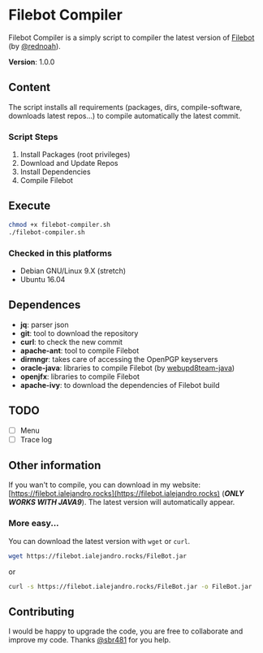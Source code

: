 # Filebot Compiler
Filebot Compiler is a simply script to compiler the latest version of [Filebot](https://github.com/filebot/) (by [@rednoah](https://github.com/rednoah)). 

**Version**: 1.0.0

## Content
The script installs all requirements (packages, dirs, compile-software, downloads latest repos...) to compile automatically the latest commit.

### Script Steps
1. Install Packages (root privileges)
2. Download and Update Repos
3. Install Dependencies
4. Compile Filebot

## Execute
```bash
chmod +x filebot-compiler.sh
./filebot-compiler.sh
```

### Checked in this platforms
* Debian GNU/Linux 9.X (stretch)
* Ubuntu 16.04

## Dependences
* **jq**: parser json
* **git**: tool to download the repository
* **curl**: to check the new commit
* **apache-ant**: tool to compile Filebot
* **dirmngr**: takes care of accessing the OpenPGP keyservers
* **oracle-java**: libraries to compile Filebot (by [webupd8team-java](http://www.webupd8.org))
* **openjfx**: libraries to compile Filebot
* **apache-ivy**: to download the dependencies of Filebot build

## TODO
- [ ] Menu
- [ ] Trace log

## Other information
If you wan't to compile, you can download in my website: [https://filebot.ialejandro.rocks](https://filebot.ialejandro.rocks) (***ONLY WORKS WITH JAVA9***). The latest version will automatically appear.

### More easy...
You can download the latest version with `wget` or `curl`.
```bash
wget https://filebot.ialejandro.rocks/FileBot.jar
```
or
```bash
curl -s https://filebot.ialejandro.rocks/FileBot.jar -o FileBot.jar
```

## Contributing
I would be happy to upgrade the code, you are free to collaborate and improve my code. Thanks [@sbr481](https://github.com/sbr481) for you help.
